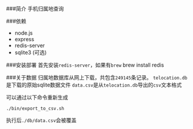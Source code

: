 ###简介 
手机归属地查询

###依赖
* node.js
* express
* redis-server
* sqlite3 (可选)

###安装部署
首先安装`redis-server`，如果有`brew`
	brew install redis

###关于数据
归属地数据库从网上下载，共包含`249145`条记录。
`telocation.db`是下载的原始sqlite数据文件
`data.csv`是从`telocation.db`导出的`csv`文本格式

可以通过以下命令重新生成

	./bin/export_to_csv.sh

执行后`./db/data.csv`会被覆盖